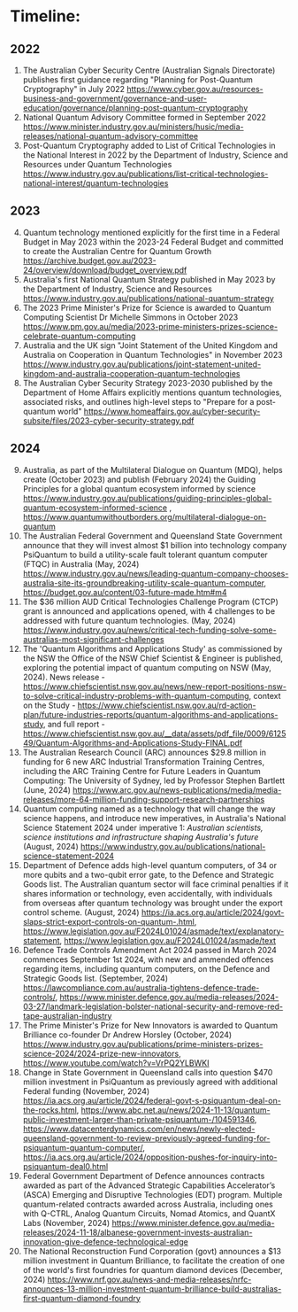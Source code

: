 # Timeline:

## 2022
1. The Australian Cyber Security Centre (Australian Signals Directorate) publishes first guidance regarding "Planning for Post-Quantum Cryptography" in July 2022 https://www.cyber.gov.au/resources-business-and-government/governance-and-user-education/governance/planning-post-quantum-cryptography
2. National Quantum Advisory Committee formed in September 2022 https://www.minister.industry.gov.au/ministers/husic/media-releases/national-quantum-advisory-committee
3. Post-Quantum Cryptography added to List of Critical Technologies in the National Interest in 2022 by the Department of Industry, Science and Resources under Quantum Technologies https://www.industry.gov.au/publications/list-critical-technologies-national-interest/quantum-technologies

## 2023
4. Quantum technology mentioned explicitly for the first time in a Federal Budget in May 2023 within the 2023-24 Federal Budget and committed to create the Australian Centre for Quantum Growth https://archive.budget.gov.au/2023-24/overview/download/budget_overview.pdf
5. Australia's first National Quantum Strategy published in May 2023 by the Department of Industry, Science and Resources https://www.industry.gov.au/publications/national-quantum-strategy
6. The 2023 Prime Minister's Prize for Science is awarded to Quantum Computing Scientist Dr Michelle Simmons in October 2023 https://www.pm.gov.au/media/2023-prime-ministers-prizes-science-celebrate-quantum-computing
7. Australia and the UK sign "Joint Statement of the United Kingdom and Australia on Cooperation in Quantum Technologies" in November 2023 https://www.industry.gov.au/publications/joint-statement-united-kingdom-and-australia-cooperation-quantum-technologies
8. The Australian Cyber Security Strategy 2023-2030 published by the Department of Home Affairs explicitly mentions quantum technologies, associated risks, and outlines high-level steps to "Prepare for a post-quantum world" https://www.homeaffairs.gov.au/cyber-security-subsite/files/2023-cyber-security-strategy.pdf

## 2024
9. Australia, as part of the Multilateral Dialogue on Quantum (MDQ), helps create (October 2023) and publish (February 2024) the Guiding Principles for a global quantum ecosystem informed by science https://www.industry.gov.au/publications/guiding-principles-global-quantum-ecosystem-informed-science , https://www.quantumwithoutborders.org/multilateral-dialogue-on-quantum
10. The Australian Federal Government and Queensland State Government announce that they will invest almost $1 billion into technology company PsiQuantum to build a utility-scale fault tolerant quantum computer (FTQC) in Australia (May, 2024) https://www.industry.gov.au/news/leading-quantum-company-chooses-australia-site-its-groundbreaking-utility-scale-quantum-computer, https://budget.gov.au/content/03-future-made.htm#m4
11. The $36 million AUD Critical Technologies Challenge Program (CTCP) grant is announced and applications opened, with 4 challenges to be addressed with future quantum technologies. (May, 2024) https://www.industry.gov.au/news/critical-tech-funding-solve-some-australias-most-significant-challenges
12. The 'Quantum Algorithms and Applications Study' as commissioned by the NSW the Office of the NSW Chief Scientist & Engineer is published, exploring the potential impact of quantum computing on NSW (May, 2024). News release - https://www.chiefscientist.nsw.gov.au/news/new-report-positions-nsw-to-solve-critical-industry-problems-with-quantum-computing, context on the Study - https://www.chiefscientist.nsw.gov.au/rd-action-plan/future-industries-reports/quantum-algorithms-and-applications-study, and full report - https://www.chiefscientist.nsw.gov.au/__data/assets/pdf_file/0009/612549/Quantum-Algorithms-and-Applications-Study-FINAL.pdf
13. The Australian Research Council (ARC) announces $29.8 million in funding for 6 new ARC Industrial Transformation Training Centres, including the ARC Training Centre for Future Leaders in Quantum Computing: The University of Sydney, led by Professor Stephen Bartlett (June, 2024) https://www.arc.gov.au/news-publications/media/media-releases/more-64-million-funding-support-research-partnerships
14. Quantum computing named as a technology that will change the way science happens, and introduce new imperatives, in Australia's National Science Statement 2024 under imperative 1: *Australian scientists, science institutions and infrastructure shaping Australia's future* (August, 2024) https://www.industry.gov.au/publications/national-science-statement-2024
15. Department of Defence adds high-level quantum computers, of 34 or more qubits and a two-qubit error gate, to the Defence and Strategic Goods list. The Australian quantum sector will face criminal penalties if it shares information or technology, even accidentally, with individuals from overseas after quantum technology was brought under the export control scheme. (August, 2024) https://ia.acs.org.au/article/2024/govt-slaps-strict-export-controls-on-quantum-.html, https://www.legislation.gov.au/F2024L01024/asmade/text/explanatory-statement, https://www.legislation.gov.au/F2024L01024/asmade/text
16. Defence Trade Controls Amendment Act 2024 passed in March 2024 commences September 1st 2024, with new and ammended offences regarding items, including quantum computers, on the Defence and Strategic Goods list. (September, 2024) https://lawcompliance.com.au/australia-tightens-defence-trade-controls/, https://www.minister.defence.gov.au/media-releases/2024-03-27/landmark-legislation-bolster-national-security-and-remove-red-tape-australian-industry
17. The Prime Minister's Prize for New Innovators is awarded to Quantum Brilliance co-founder Dr Andrew Horsley (October, 2024) https://www.industry.gov.au/publications/prime-ministers-prizes-science-2024/2024-prize-new-innovators, https://www.youtube.com/watch?v=VrPQ2YLBWKI
18. Change in State Government in Queensland calls into question $470 million investment in PsiQuantum as previously agreed with additional Federal funding (November, 2024) https://ia.acs.org.au/article/2024/federal-govt-s-psiquantum-deal-on-the-rocks.html, https://www.abc.net.au/news/2024-11-13/quantum-public-investment-larger-than-private-psiquantum-/104591346, https://www.datacenterdynamics.com/en/news/newly-elected-queensland-government-to-review-previously-agreed-funding-for-psiquantum-quantum-computer/, https://ia.acs.org.au/article/2024/opposition-pushes-for-inquiry-into-psiquantum-deal0.html
19. Federal Government Department of Defence announces contracts awarded as part of the Advanced Strategic Capabilities Accelerator’s (ASCA) Emerging and Disruptive Technologies (EDT) program. Multiple quantum-related contracts awarded across Australia, including ones with Q-CTRL, Analog Quantum Circuits, Nomad Atomics, and QuantX Labs (November, 2024) https://www.minister.defence.gov.au/media-releases/2024-11-18/albanese-government-invests-australian-innovation-give-defence-technological-edge
20. The National Reconstruction Fund Corporation (govt) announces a $13 million investment in Quantum Brilliance, to facilitate the creation of one of the world's first foundries for quantum diamond devices (December, 2024) https://www.nrf.gov.au/news-and-media-releases/nrfc-announces-13-million-investment-quantum-brilliance-build-australias-first-quantum-diamond-foundry
